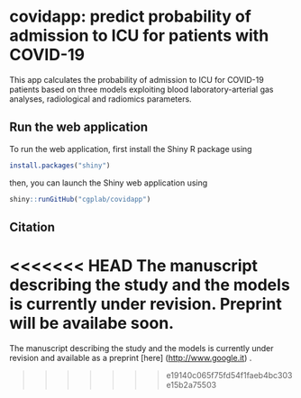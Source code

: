 # covidapp: predict probability of admission to ICU for patients with COVID-19

This app calculates the probability of admission to ICU for COVID-19 patients based on three models  exploiting blood laboratory-arterial gas analyses, radiological and radiomics parameters.  

## Run the web application

To run the web application, first install the Shiny R package using

``` r
install.packages("shiny")
```

then, you can launch the Shiny web application using

``` r
shiny::runGitHub("cgplab/covidapp")
```

## Citation

<<<<<<< HEAD
The manuscript describing the study and the models is currently under revision. Preprint will be availabe soon. 
=======
The manuscript describing the study and the models is currently under revision and available as a preprint [here] (http://www.google.it) .

>>>>>>> e19140c065f75fd54f1faeb4bc303e15b2a75503
